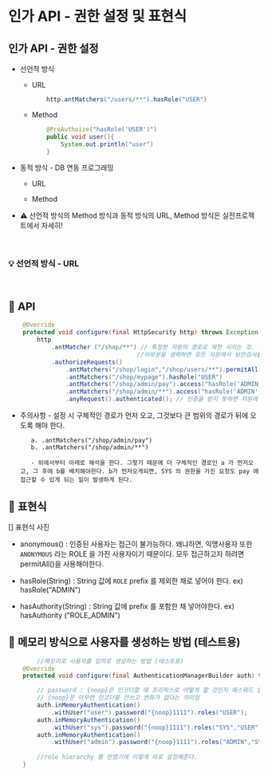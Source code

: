 # 인가 API - 권한 설정 및 표현식


## 인가 API - 권한 설정

- 선언적 방식

    - URL
        ```java
            http.antMatchers("/users/**").hasRole("USER")
        ```
    
    - Method
        ```java
            @PreAuthoize("hasRole('USER')")
            public void user(){
                System.out.println("user")
            }
        ```

- 동적 방식 - DB 연동 프로그래밍

    - URL

    - Method

* ⚠️ 선언적 방식의 Method 방식과 동적 방식의 URL, Method 방식은 실전프로젝트에서 자세히!

<br>

### 💡 선언적 방식 - URL

<br>

## 🤖 API 

```java
    @Override
    protected void configure(final HttpSecurity http) throws Exception {
        http
            .antMatcher ("/shop/**") // 특정한 자원의 경로로 재한 시키는 것. 
                                    //이부분을 생략하면 모든 자원에서 보안검사를 한다.
            .authorizeRequests()
                .antMatchers("/shop/login","/shop/users/**").permitAll()
                .antMatchers("/shop/mypage").hasRole("USER")
                .antMatchers("/shop/admin/pay").access("hasRole('ADMIN')")
                .antMatchers("/shop/admin/**").access("hasRole('ADMIN') or hasRole('SYS')") //spEl 사용
                .anyRequest().authenticated(); // 인증을 받지 못하면 자원에 해당하지 못함

```

- 주의사항 - 설정 시 구체적인 경로가 먼저 오고, 그것보다 큰 범위의 경로가 뒤에 오도록 해야 한다.
        
         a. .antMatchers("/shop/admin/pay")
         b. .antMatchers("/shop/admin/**")

         - 위에서부터 아래로 해석을 한다. 그렇기 때문에 더 구체적인 경로인 a 가 먼저오고, 그 후에 b를 배치해야한다. b가 먼저오게되면, SYS 의 권한을 가진 요청도 pay 에 접근할 수 있게 되는 일이 발생하게 된다. 


## 🌱 표현식

[] 표현식 사진

* anonymous() : 인증된 사용자는 접근이 불가능하다. 왜냐하면, 익명사용자 또한 ``ANONYMOUS`` 라는 ROLE 을 가진 사용자이기 때문이다. 모두 접근하고자 하려면 permitAll()을 사용해야한다.

* hasRole(String) : String 값에 ``ROLE`` prefix 를 제외한 채로 넣어야 한다. ex) hasRole("ADMIN")

* hasAuthority(String) : String 값에 prefix 를 포함한 채 넣어야한다. ex) hasAuthority ("ROLE_ADMIN")



## 🍉 메모리 방식으로 사용자를 생성하는 방법 (테스트용)

```java
        //메모리로 사용자를 임의로 생성하는 방법 (테스트용)
    @Override
    protected void configure(final AuthenticationManagerBuilder auth) throws Exception {

        // password : {noop}은 인코더할 때 프리픽스로 어떻게 할 것인지 패스워드 알고리즘에 보내는 것임. 유형을 적어줘야한다.
        // {noop}은 아무런 인코더를 안쓰고 변화가 없다는 의미임
        auth.inMemoryAuthentication()
            .withUser("user").password("{noop}1111").roles("USER");
        auth.inMemoryAuthentication()
            .withUser("sys").password("{noop}1111").roles("SYS","USER");
        auth.inMemoryAuthentication()
            .withUser("admin").password("{noop}1111").roles("ADMIN","SYS","USER"); 
        
        //role hierarchy 를 안했기에 이렇게 따로 설정해준다.
    }
```
